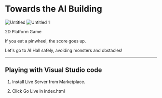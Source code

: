 # Towards the AI Building

![Untitled](https://user-images.githubusercontent.com/57945707/170854047-ee8d6769-288a-4f23-9484-c2b26fd57ff8.png)
![Untitled 1](https://user-images.githubusercontent.com/57945707/170854049-bcbbbf6f-4ed5-42c6-a058-bb42698e3360.png)

2D Platform Game

If you eat a pinwheel, the score goes up.

Let's go to AI Hall safely, avoiding monsters and obstacles!

---

## Playing with Visual Studio code

1. Install Live Server from Marketplace.

2. Click Go Live in index.html

